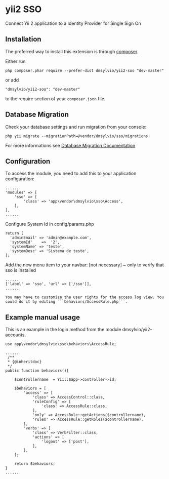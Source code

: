 yii2 SSO
========
Connect Yii 2 application to a Identity Provider for Single Sign On

Installation
------------

The preferred way to install this extension is through [composer](http://getcomposer.org/download/).

Either run

```
php composer.phar require --prefer-dist dmsylvio/yii2-soo "dev-master"
```

or add

```
"dmsylvio/yii2-soo": "dev-master"
```

to the require section of your `composer.json` file.


Database Migration
------------

Check your database settings and run migration from your console:

    php yii migrate --migrationPath=@vendor/dmsylvio/sso/migrations

For more informations see [Database Migration Documentation](http://www.yiiframework.com/doc-2.0/guide-console-migrate.html#applying-migrations)

Configuration
------------

To access the module, you need to add this to your application configuration:

    ......
    'modules' => [
        'sso' => [
            'class' => 'app\vendor\dmsylvio\sso\Access',
        ],
    ],
    ......
    
 Configure System Id in config/params.php
    
    return [
      'adminEmail' => 'admin@example.com',
      'systemId'	=>	'2',
      'systemName' => 'teste',
      'systemDesc' => 'Sistema de teste',
    ];
    
   Add the new menu item to your navbar: [not necessary] ~ only to verify that sso is installed

    ......
    ['label' => 'sso', 'url' => ['/sso']],
    ......
    
    You may have to customize the user rights for the access log view. You could do it by editing ```behaviors/AccessRule.php```.

Example manual usage
------------

This is an example in the login method from the module dmsylvio/yii2-accounts.

    use app\vendor\dmsylvio\sso\behaviors\AccessRule;

    ......
     /**
     * {@inheritdoc}
     */
    public function behaviors(){

        $controllername  = Yii::$app->controller->id;

        $behaviors = [
            'access' => [
                'class' => AccessControl::class,
                'ruleConfig' => [
                    'class' => AccessRule::class,
                ],
                'only' => AccessRule::getActions($controllername),
                'rules' => AccessRule::getRoles($controllername),
            ],
            'verbs' => [
                'class' => VerbFilter::class,
                'actions' => [
                    'logout' => ['post'],
                ],
            ],
        ];

        return $behaviors;
    }
    ......
